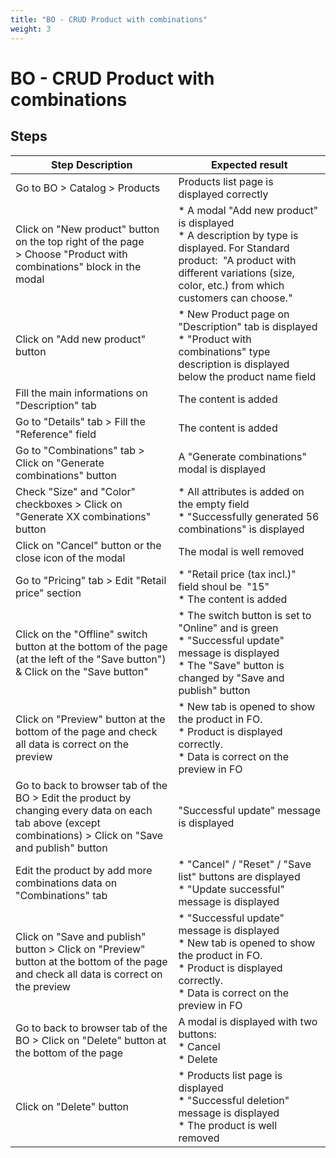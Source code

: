 ```yaml
---
title: "BO - CRUD Product with combinations"
weight: 3
---
```


# BO - CRUD Product with combinations
## Steps
| Step Description | Expected result |
| ----- | ----- |
| Go to BO > Catalog > Products | Products list page is displayed correctly |
| Click on "New product" button on the top right of the page > Choose "Product with combinations" block in the modal | * A modal "Add new product" is displayed<br> * A description by type is displayed. For Standard product:  "A product with different variations (size, color, etc.) from which customers can choose." |
| Click on "Add new product" button | * New Product page on "Description" tab is displayed<br> * "Product with combinations" type description is displayed below the product name field |
| Fill the main informations on "Description" tab | The content is added |
| Go to "Details" tab > Fill the "Reference" field | The content is added |
| Go to "Combinations" tab > Click on "Generate combinations" button | A "Generate combinations" modal is displayed |
| Check "Size" and "Color" checkboxes > Click on "Generate XX combinations" button | * All attributes is added on the empty field<br> * "Successfully generated 56 combinations" is displayed |
| Click on "Cancel" button or the close icon of the modal | The modal is well removed |
| Go to "Pricing" tab > Edit "Retail price" section | * "Retail price (tax incl.)"  field shoul be  "15"<br> * The content is added |
| Click on the "Offline" switch button at the bottom of the page (at the left of the "Save button") & Click on the "Save button" | * The switch button is set to "Online" and is green<br> * "Successful update" message is displayed<br> * The "Save" button is changed by "Save and publish" button |
| Click on "Preview" button at the bottom of the page and check all data is correct on the preview | * New tab is opened to show the product in FO.<br> * Product is displayed correctly.<br> * Data is correct on the preview in FO |
| Go to back to browser tab of the BO > Edit the product by changing every data on each tab above (except combinations) > Click on "Save and publish" button | "Successful update" message is displayed |
| Edit the product by add more combinations data on "Combinations" tab | * "Cancel" / "Reset" / "Save list" buttons are displayed<br> * "Update successful" message is displayed |
| Click on "Save and publish" button > Click on "Preview" button at the bottom of the page and check all data is correct on the preview | * "Successful update" message is displayed<br> * New tab is opened to show the product in FO.<br> * Product is displayed correctly.<br> * Data is correct on the preview in FO |
| Go to back to browser tab of the BO > Click on "Delete" button at the bottom of the page | A modal is displayed with two buttons:<br> * Cancel<br> * Delete |
| Click on "Delete" button | * Products list page is displayed<br> * "Successful deletion" message is displayed<br> * The product is well removed |
